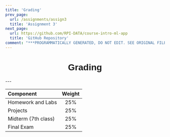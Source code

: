 ```yaml
---
title: 'Grading'
prev_page:
  url: /assignments/assign3
  title: 'Assignment 3'
next_page:
  url: https://github.com/RPI-DATA/course-intro-ml-app
  title: 'GitHub Repository'
comment: "***PROGRAMMATICALLY GENERATED, DO NOT EDIT. SEE ORIGINAL FILES IN /content***"
---
```

<h1  style="font-family:  Verdana,  Geneva,  sans-serif;  font-size:  28px;  text-align:center;">Grading</h1> 
--- 

|  Component  |  Weight  |
|  :--------------  |  :--------:  |
|  Homework  and  Labs  |  25%  |
|  Projects  |  25%  |
|  Midterm  (7th  class)  |  25%  |
|  Final  Exam  |  25%  |
